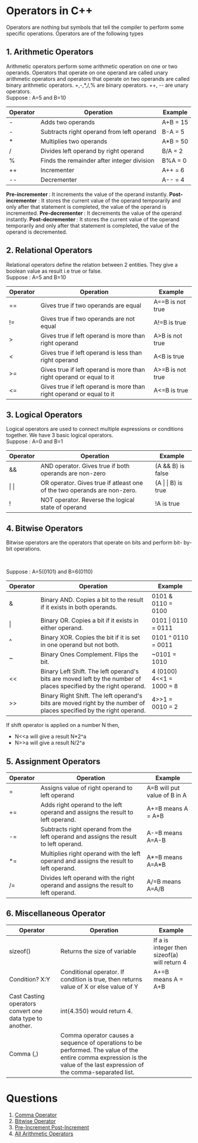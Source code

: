 # Operators in C++

Operators are nothing but symbols that tell the compiler to perform some
specific operations. Operators are of the following types

## 1. Arithmetic Operators

Arithmetic operators perform some arithmetic operation on one or two
operands. Operators that operate on one operand are called unary
arithmetic operators and operators that operate on two operands are
called binary arithmetic operators.
+,-,\*,/,% are binary operators.
++, -- are unary operators.
<br/>
Suppose : A=5 and B=10

| Operator | Operation                                  | Example   |
| -------- | ------------------------------------------ | --------- |
| -        | Adds two operands                          | A+B = 15  |
| -        | Subtracts right operand from left operand  | B-A = 5   |
| \*       | Multiplies two operands                    | A\*B = 50 |
| /        | Divides left operand by right operand      | B/A = 2   |
| %        | Finds the remainder after integer division | B%A = 0   |
| ++       | Incrementer                                | A++ = 6   |
| --       | Decrementer                                | A-- = 4   |

<b>Pre-incrementer </b> : It increments the value of the operand instantly.
<b>Post-incrementer</b> : It stores the current value of the operand temporarily and only after that statement is completed, the value of the operand is incremented.
<b>Pre-decrementer </b>: It decrements the value of the operand instantly.
<b>Post-decrementer </b> : It stores the current value of the operand temporarily and only after that statement is completed, the value of the operand is decremented.

## 2. Relational Operators

Relational operators define the relation between 2 entities.
They give a boolean value as result i.e true or false.
<br />
Suppose : A=5 and B=10

| Operator | Operation                                                            | Example          |
| -------- | -------------------------------------------------------------------- | ---------------- |
| ==       | Gives true if two operands are equal                                 | A==B is not true |
| !=       | Gives true if two operands are not equal                             | A!=B is true     |
| >        | Gives true if left operand is more than right operand                | A>B is not true  |
| <        | Gives true if left operand is less than right operand                | A<B is true      |
| >=       | Gives true if left operand is more than right operand or equal to it | A>=B is not true |
| <=       | Gives true if left operand is more than right operand or equal to it | A<=B is true     |

## 3. Logical Operators

Logical operators are used to connect multiple expressions or conditions
together.
We have 3 basic logical operators.
<br />
Suppose : A=0 and B=1

| Operator      | Operation                                                                | Example                     |
| ------------- | ------------------------------------------------------------------------ | --------------------------- |
| &&            | AND operator. Gives true if both operands are non-zero                   | (A && B) is false           |
| &#124; &#124; | OR operator. Gives true if atleast one of the two operands are non-zero. | (A &#124; &#124; B) is true |
| !             | NOT operator. Reverse the logical state of operand                       | !A is true                  |

## 4. Bitwise Operators

Bitwise operators are the operators that operate on bits and perform bit-
by-bit operations.

<br/>

Suppose : A=5(0101) and B=6(0110)

| Operator | Operation                                                                                                           | Example                  |
| -------- | ------------------------------------------------------------------------------------------------------------------- | ------------------------ |
| &        | Binary AND. Copies a bit to the result if it exists in both operands.                                               | 0101 & 0110 = 0100       |
| &#124;   | Binary OR. Copies a bit if it exists in either operand.                                                             | 0101 &#124; 0110 = 0111  |
| ^        | Binary XOR. Copies the bit if it is set in one operand but not both.                                                | 0101 ^ 0110 = 0011       |
| ~        | Binary Ones Complement. Flips the bit.                                                                              | ~0101 = 1010             |
| <<       | Binary Left Shift. The left operand's bits are moved left by the number of places specified by the right operand.   | 4 (0100) 4<<1 = 1000 = 8 |
| >>       | Binary Right Shift. The left operand's bits are moved right by the number of places specified by the right operand. | 4>>1 = 0010 = 2          |

If shift operator is applied on a number N then,

- N<<a will give a result N\*2^a
- N>>a will give a result N/2^a

## 5. Assignment Operators

| Operator | Operation                                                                              | Example                      |
| -------- | -------------------------------------------------------------------------------------- | ---------------------------- |
| =        | Assigns value of right operand to left operand                                         | A=B will put value of B in A |
| +=       | Adds right operand to the left operand and assigns the result to left operand.         | A+=B means A = A+B           |
| -=       | Subtracts right operand from the left operand and assigns the result to left operand.  | A-=B means A=A-B             |
| \*=      | Multiplies right operand with the left operand and assigns the result to left operand. | A*=B means A=A*B             |
| /=       | Divides left operand with the right operand and assigns the result to left operand.    | A/=B means A=A/B             |

## 6. Miscellaneous Operator

| Operator                                                 | Operation                                                                                                                                                                 | Example                                      |
| -------------------------------------------------------- | ------------------------------------------------------------------------------------------------------------------------------------------------------------------------- | -------------------------------------------- |
| sizeof()                                                 | Returns the size of variable                                                                                                                                              | If a is integer then sizeof(a) will return 4 |
| Condition? X:Y                                           | Conditional operator. If condition is true, then returns value of X or else value of Y                                                                                    | A+=B means A = A+B                           |
| Cast Casting operators convert one data type to another. | int(4.350) would return 4.                                                                                                                                                |
| Comma (,)                                                | Comma operator causes a sequence of operations to be performed. The value of the entire comma expression is the value of the last expression of the comma-separated list. |                                              |

# Questions

1. [Comma Operator](./comma.cpp)
2. [Bitwise Operator](./bitwise.cpp)
3. [Pre-Increment Post-Increment](./prePostInc.cpp)
4. [All Arithmetic Operators](./arithmetic.cpp)
